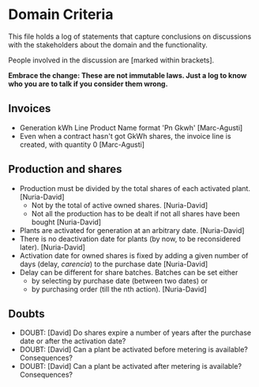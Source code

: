 Domain Criteria
===============

This file holds a log of statements that capture conclusions on discussions with the stakeholders about the domain and the functionality.

People involved in the discussion are [marked within brackets].

**Embrace the change: These are not immutable laws. Just a log to know who you are to talk if you consider them wrong.**


Invoices
--------

- Generation kWh Line Product Name format 'Pn Gkwh' [Marc-Agusti]
- Even when a contract hasn't got GkWh shares, the invoice line is created, with quantity 0 [Marc-Agusti]

Production and shares
---------------------

- Production must be divided by the total shares of each activated plant. [Nuria-David]
	- Not by the total of active owned shares. [Nuria-David]
	- Not all the production has to be dealt if not all shares have been bought [Nuria-David]
- Plants are activated for generation at an arbitrary date. [Nuria-David]
- There is no deactivation date for plants (by now, to be reconsidered later). [Nuria-David]
- Activation date for owned shares is fixed by adding a given number of days (delay, _carencia_) to the purchase date [Nuria-David]
- Delay can be different for share batches. Batches can be set either
	- by selecting by purchase date (between two dates) or
	- by purchasing order (till the nth action). [Nuria-David]

Doubts
------

- DOUBT: [David] Do shares expire a number of years after the purchase date or after the activation date?
- DOUBT: [David] Can a plant be activated before metering is available? Consequences?
- DOUBT: [David] Can a plant be activated after metering is available? Consequences?









